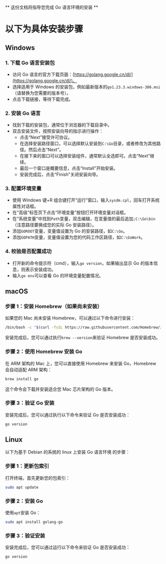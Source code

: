** 这份文档将指导您完成  Go 语言环境的安装 **

# 以下为具体安装步骤

## Windows

### 1. 下载 Go 语言安装包

- 访问 Go 语言的官方下载页面：[https://golang.google.cn/dl/](https://golang.google.cn/dl/)。
- 选择适用于 Windows 的安装包，例如最新版本的`go1.23.3.windows-386.msi`（请替换为您需要的版本号）。
- 点击下载链接，等待下载完成。

### 2. 安装 Go 语言

- 找到下载的安装包，通常位于浏览器的下载目录中。
- 双击安装文件，按照安装向导的指示进行操作：
  - 点击“Next”接受许可协议。
  - 在选择安装路径窗口，可以选择默认安装到`C:\Go`目录，或者修改为其他路径。然后点击“Next”。
  - 在接下来的窗口可以选择安装组件，通常默认全选即可。点击“Next”继续。
  - 最后一个窗口是概要信息，点击“Install”开始安装。
  - 安装完成后，点击“Finish”关闭安装向导。

### 3. 配置环境变量

- 使用 Windows 键+R 组合键打开“运行”窗口，输入`sysdm.cpl`，回车打开系统属性对话框。
- 在“高级”标签页下点击“环境变量”按钮打开环境变量对话框。
- 在“系统变量”中找到`Path`变量，双击编辑，在变量值的最后追加`;C:\Go\bin`（注意路径要换成您的实际 Go 安装路径）。
- 添加`GOROOT`变量，变量值设置为 Go 的安装路径，如`C:\Go`。
- 添加`GOPATH`变量，变量值设置为您的代码工作区路径，如`C:\GoWork`。

### 4. 校验是否配置成功

- 打开新的命令提示符（cmd），输入`go version`，如果输出显示 Go 的版本信息，则表示安装成功。
- 输入`go env`可以查看 Go 的环境变量配置情况。

## macOS

### 步骤 1：安装 Homebrew（如果尚未安装）

如果您的 Mac 尚未安装 Homebrew，可以通过以下命令进行安装：

```bash
/bin/bash -c "$(curl -fsSL https://raw.githubusercontent.com/Homebrew/install/HEAD/install.sh)"
```

安装完成后，您可以通过执行`brew --version`来验证 Homebrew 是否安装成功。

### 步骤 2：使用 Homebrew 安装 Go

在 ARM 架构的 Mac 上，您可以直接使用 Homebrew 来安装 Go，Homebrew 会自动适配 ARM 架构：

```bash
brew install go
```

这个命令会下载并安装适合您 Mac 芯片架构的 Go 版本。

### 步骤 3：验证 Go 安装

安装完成后，您可以通过执行以下命令来验证 Go 是否安装成功：

```bash
go version
```

## Linux

以下为基于 Debian 的系统的 linux 上安装 Go 语言环境 的步骤：

### 步骤 1：更新包索引

打开终端，首先更新您的包索引：

```bash
sudo apt update
```

### 步骤 2：安装 Go

使用`apt`安装 Go：

```bash
sudo apt install golang-go
```

### 步骤 3：验证安装

安装完成后，您可以通过运行以下命令来验证 Go 是否安装成功：

```bash
go version
```

